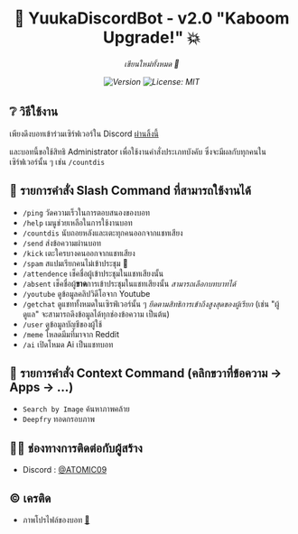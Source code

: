 <h1 align="center">🌈 YuukaDiscordBot - v2.0 "Kaboom Upgrade!" 💥</h1>
<h6 align="center">เขียนใหม่ทั้งหมด 🗿</p>
<p align="center">
  <img alt="Version" src="https://img.shields.io/badge/version-2.0-blue.svg?cacheSeconds=2592000" />
  <a>
    <img alt="License: MIT" src="https://img.shields.io/badge/License-MIT-yellow.svg" />
  </a>
</p>

## ❔ วิธีใช้งาน
เพียงดึงบอทเข้าร่วมเซิร์ฟเวอร์ใน Discord [ผ่านลิ้งนี้](https://shorturl.at/agMX3)

และบอทนี้ขอใช้สิทธิ Administrator เพื่อใช้งานคำสั่งประเภทบังคับ ซึ่งจะมีผลกับทุกคนในเซิร์ฟเวอร์นั้น ๆ เช่น `/countdis`

## 🚀 รายการคำสั่ง Slash Command ที่สามารถใช้งานได้
- `/ping` วัดความเร็วในการตอบสนองของบอท
- `/help` เมนูช่วยเหลือในการใช้งานบอท
- `/countdis` นับถอยหลังและเตะทุกคนออกจากแชทเสียง
- `/send` ส่งข้อความผ่านบอท
- `/kick` เตะใครบางคนออกจากแชทเสียง
- `/spam` สแปมเรียกคนไม่เข้าประชุม 📢
- `/attendence` เช็คชื่อผู้เข้าประชุมในแชทเสียงนั้น
- `/absent` เช็คชื่อผู้**ขาด**การเข้าประชุมในแชทเสียงนั้น *สามารถเลือกบทบาทได้*
- `/youtube` ดูข้อมูลคลิปวิดีโอจาก Youtube
- `/getchat` ดูแชททั้งหมดในเซิรฟ์เวอร์นั้น ๆ *ยึดตามสิทธิการเข้าถึงสูงสุดของผู้เรียก* (เช่น "ผู้ดูแล" จะสามารถดึงข้อมูลได้ทุกช่องข้อความ เป็นต้น)
- `/user` ดูข้อมูลบัญชีของผู้ใช้
- `/meme` โหลดมีมที่มาจาก Reddit
- `/ai` เปิดโหมด Ai เป็นแชทบอท

## 📄 รายการคำสั่ง Context Command (คลิกขวาที่ข้อความ -> Apps -> ...)
- `Search by Image` ค้นหาภาพคล้าย
- `Deepfry` ทอดกรอบภาพ

## 👦🏻 ช่องทางการติดต่อกับผู้สร้าง
* Discord : [@ATOMIC09](https://discords.com/bio/p/atomic09)

## © เครติด
- ภาพโปรไฟล์ของบอท [👀](https://www.pixiv.net/en/artworks/94353390)
